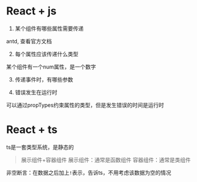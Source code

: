 <!--
 * @Descripttion: 
 * @version: 
 * @Author: WangQing
 * @email: 2749374330@qq.com
 * @Date: 2020-01-19 17:17:02
 * @LastEditors  : WangQing
 * @LastEditTime : 2020-01-21 17:07:54
 -->
# React + js

1. 某个组件有哪些属性需要传递

antd, 查看官方文档

2. 每个属性应该传递什么类型

某个组件有一个num属性，是一个数字

3. 传递事件时，有哪些参数

4. 错误发生在运行时

可以通过propTypes约束属性的类型，但是发生错误的时间是运行时

# React + ts

ts是一套类型系统，是静态的

> 展示组件+容器组件
> 展示组件：通常是函数组件
> 容器组件：通常是类组件

非空断言：在数据之后加上```!```表示，告诉ts，不用考虑该数据为空的情况